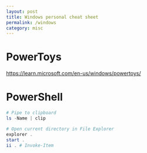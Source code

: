 ```yaml
---
layout: post
title: Windows personal cheat sheet
permalink: /windows
category: misc
---
```


# PowerToys
https://learn.microsoft.com/en-us/windows/powertoys/

# PowerShell
```powershell
# Pipe to clipboard
ls -Name | clip

# Open current directory in File Explorer
explorer .
start .
ii . # Invoke-Item
```